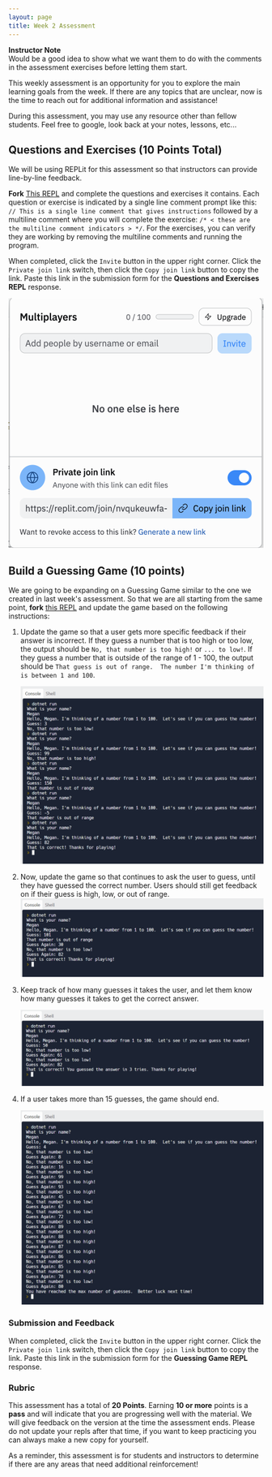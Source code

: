 ```yaml
---
layout: page
title: Week 2 Assessment
---
```


<aside class="instructor-notes">
    <p><strong>Instructor Note</strong><br> Would be a good idea to show what we want them to do with the comments in the assessment exercises before letting them start. </p>
</aside>

This weekly assessment is an opportunity for you to explore the main learning goals from the week.  If there are any topics that are unclear, now is the time to reach out for additional information and assistance!

During this assessment, you may use any resource other than fellow students.  Feel free to google, look back at your notes, lessons, etc...

## Questions and Exercises (10 Points Total)

We will be using REPLit for this assessment so that instructors can provide line-by-line feedback.

**Fork** [This REPL](https://replit.com/@launch-team/Week2AssessmentQuestions?v=1) and complete the questions and exercises it contains.  Each question or exercise is indicated by a single line comment prompt like this: `// This is a single line comment that gives instructions` followed by a multiline comment where you will complete the exercise: `/* < these are the multiline comment indicators > */`.  For the exercises, you can verify they are working by removing the multiline comments and running the program.

When completed, click the `Invite` button in the upper right corner. Click the `Private join link` switch, then click the `Copy join link` button to copy the link. Paste this link in the submission form for the **Questions and Exercises REPL** response.

<!-- ![](/assets/images/module1/Week1/GenerateJoinLink.png) -->
![](/assets/images/module1/Week1/ReplitJoinLink.png)

## Build a Guessing Game (10 points)

We are going to be expanding on a Guessing Game similar to the one we created in last week's assessment.  So that we are all starting from the same point, **fork** [this REPL](https://replit.com/@launch-team/Week2AssessmentPractical) and update the game based on the following instructions:

1. Update the game so that a user gets more specific feedback if their answer is incorrect.  If they guess a number that is too high or too low, the output should be `No, that number is too high!` or `... to low!`. If they guess a number that is outside of the range of 1 - 100, the output should be `That guess is out of range.  The number I'm thinking of is between 1 and 100`.

    ![](/assets/images/module1/Week2/week2_1.png)

1. Now, update the game so that continues to ask the user to guess, until they have guessed the correct number.  Users should still get feedback on if their guess is high, low, or out of range.
    ![](/assets/images/module1/Week2/week2_2.png)

1. Keep track of how many guesses it takes the user, and let them know how many guesses it takes to get the correct answer.

    ![](/assets/images/module1/Week2/week2_3.png)

1. If a user takes more than 15 guesses, the game should end.

    ![](/assets/images/module1/Week2/week2_4.png)



### Submission and Feedback
When completed, click the `Invite` button in the upper right corner. Click the `Private join link` switch, then click the `Copy join link` button to copy the link. Paste this link in the submission form for the **Guessing Game REPL** response.

### Rubric

This assessment has a total of **20 Points**.  Earning **10 or more** points is a **pass** and will indicate that you are progressing well with the material. We will give feedback on the version at the time the assessment ends. Please do not update your repls after that time, if you want to keep practicing you can always make a new copy for yourself.

As a reminder, this assessment is for students and instructors to determine if there are any areas that need additional reinforcement!
